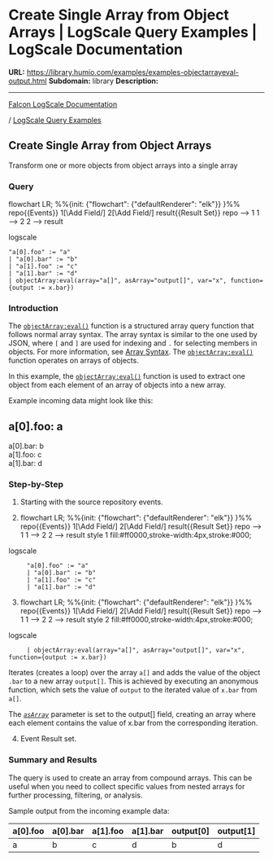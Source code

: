 # Create Single Array from Object Arrays | LogScale Query Examples | LogScale Documentation

**URL:** https://library.humio.com/examples/examples-objectarrayeval-output.html
**Subdomain:** library
**Description:** 

---

[Falcon LogScale Documentation](https://library.humio.com)

/ [LogScale Query Examples](examples.html)

## Create Single Array from Object Arrays

Transform one or more objects from object arrays into a single array 

### Query

flowchart LR; %%{init: {"flowchart": {"defaultRenderer": "elk"}} }%% repo{{Events}} 1[\Add Field/] 2[\Add Field/] result{{Result Set}} repo --> 1 1 --> 2 2 --> result

logscale
    
    
    "a[0].foo" := "a"
    | "a[0].bar" := "b"
    | "a[1].foo" := "c"
    | "a[1].bar" := "d"
    | objectArray:eval(array="a[]", asArray="output[]", var="x", function={output := x.bar})

### Introduction

The [`objectArray:eval()`](https://library.humio.com/data-analysis/functions-objectarray-eval.html) function is a structured array query function that follows normal array syntax. The array syntax is similar to the one used by JSON, where `[` and `]` are used for indexing and `.` for selecting members in objects. For more information, see [Array Syntax](https://library.humio.com/data-analysis/syntax-array.html). The [`objectArray:eval()`](https://library.humio.com/data-analysis/functions-objectarray-eval.html) function operates on arrays of objects. 

In this example, the [`objectArray:eval()`](https://library.humio.com/data-analysis/functions-objectarray-eval.html) function is used to extract one object from each element of an array of objects into a new array. 

Example incoming data might look like this: 

a[0].foo: a  
---  
a[0].bar: b  
a[1].foo: c  
a[1].bar: d  
  
### Step-by-Step

  1. Starting with the source repository events.

  2. flowchart LR; %%{init: {"flowchart": {"defaultRenderer": "elk"}} }%% repo{{Events}} 1[\Add Field/] 2[\Add Field/] result{{Result Set}} repo --> 1 1 --> 2 2 --> result style 1 fill:#ff0000,stroke-width:4px,stroke:#000;

logscale
         
         "a[0].foo" := "a"
         | "a[0].bar" := "b"
         | "a[1].foo" := "c"
         | "a[1].bar" := "d"

  3. flowchart LR; %%{init: {"flowchart": {"defaultRenderer": "elk"}} }%% repo{{Events}} 1[\Add Field/] 2[\Add Field/] result{{Result Set}} repo --> 1 1 --> 2 2 --> result style 2 fill:#ff0000,stroke-width:4px,stroke:#000;

logscale
         
         | objectArray:eval(array="a[]", asArray="output[]", var="x", function={output := x.bar})

Iterates (creates a loop) over the array `a[]` and adds the value of the object `.bar` to a new array `output[]`. This is achieved by executing an anonymous function, which sets the value of `output` to the iterated value of `x.bar` from `a[]`. 

The [_`asArray`_](https://library.humio.com/data-analysis/functions-objectarray-eval.html#query-functions-objectarray-eval-asarray) parameter is set to the output[] field, creating an array where each element contains the value of x.bar from the corresponding iteration. 

  4. Event Result set.




### Summary and Results

The query is used to create an array from compound arrays. This can be useful when you need to collect specific values from nested arrays for further processing, filtering, or analysis. 

Sample output from the incoming example data: 

a[0].foo| a[0].bar| a[1].foo| a[1].bar| output[0]| output[1]  
---|---|---|---|---|---  
a| b| c| d| b| d
